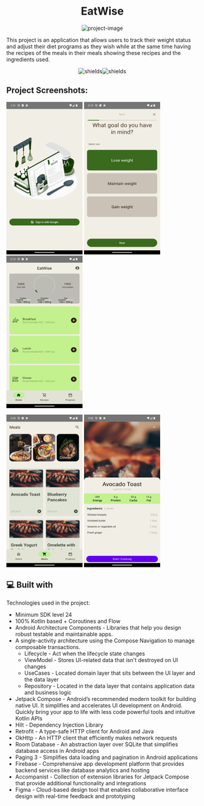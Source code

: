 <h1 align="center" id="title">EatWise</h1>

<p align="center"><img src="https://socialify.git.ci/demirCann/EatWise/image?font=Inter&amp;language=1&amp;name=1&amp;owner=1&amp;pattern=Charlie%20Brown&amp;theme=Light" alt="project-image"></p>

<p id="description">This project is an application that allows users to track their weight status and adjust their diet programs as they wish while at the same time having the recipes of the meals in their meals showing these recipes and the ingredients used.</p>

<p align="center"><img src="https://img.shields.io/badge/API%20-%2024%2B-blue" alt="shields"><img src="https://img.shields.io/badge/Github%20-%20demirCann-green" alt="shields"></p>

<h2>Project Screenshots:</h2>

<img src="https://github.com/demirCann/EatWise/blob/master/images/login_screen.png" alt="project-screenshot" width="200" height="400/"> <img src="https://github.com/demirCann/EatWise/blob/master/images/survey_screen_1.png" alt="project-screenshot" width="200" height="400/"> <img src="https://github.com/demirCann/EatWise/blob/master/images/home_screen.png" alt="project-screenshot" width="200" height="400/">

<img src="https://github.com/demirCann/EatWise/blob/master/images/meals_screen.png" alt="project-screenshot" width="200" height="400/"> <img src="https://github.com/demirCann/EatWise/blob/master/images/details_screen_1.png" alt="project-screenshot" width="200" height="400/">


  
  
<h2>💻 Built with</h2>

Technologies used in the project:

*   Minimum SDK level 24
*   100% Kotlin based + Coroutines and Flow
*   Android Architecture Components - Libraries that help you design robust testable and maintainable apps.
*   A single-activity architecture using the Compose Navigation to manage composable transactions.
      *    Lifecycle - Act when the lifecycle state changes
      *   ViewModel - Stores UI-related data that isn't destroyed on UI changes
      *   UseCases - Located domain layer that sits between the UI layer and the data layer
      *   Repository - Located in the data layer that contains application data and business logic
*   Jetpack Compose - Android’s recommended modern toolkit for building native UI. It simplifies and accelerates UI development on Android. Quickly bring your app to life with less code powerful tools and intuitive Kotlin APIs
*   Hilt - Dependency Injection Library
*   Retrofit - A type-safe HTTP client for Android and Java
*   OkHttp - An HTTP client that efficiently makes network requests
*   Room Database - An abstraction layer over SQLite that simplifies database access in Android apps
*   Paging 3 - Simplifies data loading and pagination in Android applications
*   Firebase - Comprehensive app development platform that provides backend services like database analytics and hosting
*   Accompanist - Collection of extension libraries for Jetpack Compose that provide additional functionality and integrations
*   Figma - Cloud-based design tool that enables collaborative interface design with real-time feedback and prototyping
